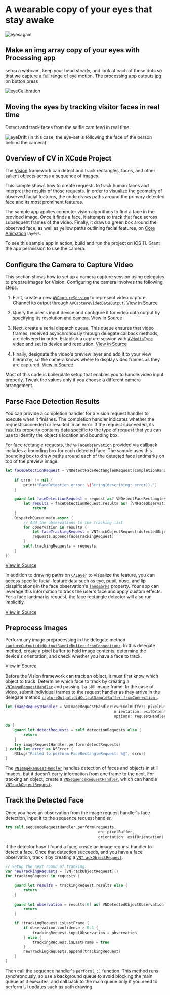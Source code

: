 # A wearable copy of your eyes that stay awake

![eyesagain](https://user-images.githubusercontent.com/17015799/62248019-1f793380-b3b5-11e9-85e1-7113b13426ed.jpg)

## Make an img array copy of your eyes with Processing app

setup a webcam, keep your head steady, and look at each of those dots so that we capture a full range of eye motion. The processing app outputs jpg on button press

![eyeCalibration](https://user-images.githubusercontent.com/17015799/62248857-1c7f4280-b3b7-11e9-906e-ba2a28b30a78.gif)

## Moving the eyes by tracking visitor faces in real time

Detect and track faces from the selfie cam feed in real time.

![eyeDrift](https://user-images.githubusercontent.com/17015799/62249428-661c5d00-b3b8-11e9-92e6-3d2ded9e9af2.gif)
(in this case, the eye-set is following the face of the person behind the camera)

## Overview of CV in XCode Project

The [Vision](https://developer.apple.com/documentation/vision) framework can detect and track rectangles, faces, and other salient objects across a sequence of images.

This sample shows how to create requests to track human faces and interpret the results of those requests.  In order to visualize the geometry of observed facial features, the code draws paths around the primary detected face and its most prominent features.

The sample app applies computer vision algorithms to find a face in the provided image. Once it finds a face, it attempts to track that face across subsequent frames of the video. Finally, it draws a green box around the observed face, as well as yellow paths outlining facial features, on [Core Animation](https://developer.apple.com/documentation/quartzcore) layers.

To see this sample app in action, build and run the project on iOS 11.  Grant the app permission to use the camera.  

## Configure the Camera to Capture Video

This section shows how to set up a camera capture session using delegates to prepare images for Vision. Configuring the camera involves the following steps.

1. First, create a new [`AVCaptureSession`](https://developer.apple.com/documentation/avfoundation/avcapturesession) to represent video capture. Channel its output through [`AVCaptureVideoDataOutput`](https://developer.apple.com/documentation/avfoundation/avcapturesession). [View in Source](x-source-tag://CreateCaptureSession)

2. Query the user's input device and configure it for video data output by specifying its resolution and camera. [View in Source](x-source-tag://ConfigureDeviceResolution)

3. Next, create a serial dispatch queue. This queue ensures that video frames, received asynchronously through delegate callback methods, are delivered in order. Establish a capture session with [`AVMediaType`](https://developer.apple.com/documentation/avfoundation/avmediatype) video and set its device and resolution. [View in Source](x-source-tag://CreateSerialDispatchQueue)

4. Finally, designate the video's preview layer and add it to your view hierarchy, so the camera knows where to display video frames as they are captured. [View in Source](x-source-tag://DesignatePreviewLayer)

Most of this code is boilerplate setup that enables you to handle video input properly. Tweak the values only if you choose a different camera arrangement.

## Parse Face Detection Results

You can provide a completion handler for a Vision request handler to execute when it finishes. The completion handler indicates whether the request succeeded or resulted in an error. If the request succeeded, its [`results`](https://developer.apple.com/documentation/vision/vnrequest/2867238-results) property contains data specific to the type of request that you can use to identify the object's location and bounding box.

For face rectangle requests, the [`VNFaceObservation`](https://developer.apple.com/documentation/vision/vnfaceobservation) provided via callback includes a bounding box for each detected face. The sample uses this bounding box to draw paths around each of the detected face landmarks on top of the preview image.

``` swift
let faceDetectionRequest = VNDetectFaceRectanglesRequest(completionHandler: { (request, error) in
    
    if error != nil {
        print("FaceDetection error: \(String(describing: error)).")
    }
    
    guard let faceDetectionRequest = request as? VNDetectFaceRectanglesRequest,
        let results = faceDetectionRequest.results as? [VNFaceObservation] else {
            return
    }
    DispatchQueue.main.async {
        // Add the observations to the tracking list
        for observation in results {
            let faceTrackingRequest = VNTrackObjectRequest(detectedObjectObservation: observation)
            requests.append(faceTrackingRequest)
        }
        self.trackingRequests = requests
    }
})
```
[View in Source](x-source-tag://WriteCompletionHandler)

In addition to drawing paths on [`CALayer`](https://developer.apple.com/documentation/quartzcore/calayer) to visualize the feature, you can access specific facial-feature data such as eye, pupil, nose, and lip classifications in the face observation's [`landmarks`](https://developer.apple.com/documentation/vision/vnfaceobservation/2867250-landmarks) property. Your app can leverage this information to track the user's face and apply custom effects. For a face landmarks request, the face rectangle detector will also run implicitly.

[View in Source](x-source-tag://DrawPaths)

## Preprocess Images

Perform any image preprocessing in the delegate method [`captureOutput:didOutputSampleBuffer:fromConnection:`](https://developer.apple.com/documentation/avfoundation/avcapturefileoutputdelegate/1390096-captureoutput). In this delegate method, create a pixel buffer to hold image contents, determine the device's orientation, and check whether you have a face to track.

[View in Source](x-source-tag://PerformRequests)

Before the Vision framework can track an object, it must first know which object to track. Determine which face to track by creating a  [`VNImageRequestHandler`](https://developer.apple.com/documentation/vision/vnimagerequesthandler) and passing it a still image frame. In the case of video, submit individual frames to the request handler as they arrive in the delegate method [`captureOutput:didOutputSampleBuffer:fromConnection:`](https://developer.apple.com/documentation/avfoundation/avcapturefileoutputdelegate/1390096-captureoutput).

``` swift
let imageRequestHandler = VNImageRequestHandler(cvPixelBuffer: pixelBuffer,
                                                orientation: exifOrientation,
                                                options: requestHandlerOptions)

do {
    guard let detectRequests = self.detectionRequests else {
        return
    }
    try imageRequestHandler.perform(detectRequests)
} catch let error as NSError {
    NSLog("Failed to perform FaceRectangleRequest: %@", error)
}
```

The [`VNImageRequestHandler`](https://developer.apple.com/documentation/vision/vnimagerequesthandler) handles detection of faces and objects in still images, but it doesn't carry information from one frame to the next.  For tracking an object, create a [`VNSequenceRequestHandler`](https://developer.apple.com/documentation/vision/vnsequencerequesthandler), which can handle [`VNTrackObjectRequest`](https://developer.apple.com/documentation/vision/vntrackobjectrequest).  

## Track the Detected Face

Once you have an observation from the image request handler's face detection, input it to the sequence request handler.

``` swift
try self.sequenceRequestHandler.perform(requests,
                                         on: pixelBuffer,
                                         orientation: exifOrientation)
```

If the detector hasn't found a face, create an image request handler to detect a face. Once that detection succeeds, and you have a face observation, track it by creating a [`VNTrackObjectRequest`](https://developer.apple.com/documentation/vision/vntrackobjectrequest).

``` swift
// Setup the next round of tracking.
var newTrackingRequests = [VNTrackObjectRequest]()
for trackingRequest in requests {
    
    guard let results = trackingRequest.results else {
        return
    }
    
    guard let observation = results[0] as? VNDetectedObjectObservation else {
        return
    }
    
    if !trackingRequest.isLastFrame {
        if observation.confidence > 0.3 {
            trackingRequest.inputObservation = observation
        } else {
            trackingRequest.isLastFrame = true
        }
        newTrackingRequests.append(trackingRequest)
    }
}
```

Then call the sequence handler's [`perform(_:)`](https://developer.apple.com/documentation/vision/vnimagerequesthandler/2880297-perform) function. This method runs synchronously, so use a background queue to avoid blocking the main queue as it executes, and call back to the main queue only if you need to perform UI updates such as path drawing.

